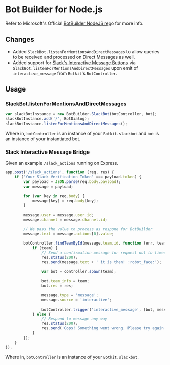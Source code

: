 # Bot Builder for Node.js

Refer to Microsoft's Official [BotBuilder NodeJS rep](https://github.com/deubaka/BotBuilder/tree/compat/Node)o for more info.

## Changes
- Added `SlackBot.listenForMentionsAndDirectMessages` to allow queries to be received and processed on Direct Messages as well.
- Added support for [Slack's Interactive Message Buttons](https://www.google.com/url?sa=t&rct=j&q=&esrc=s&source=web&cd=1&cad=rja&uact=8&ved=0ahUKEwjonJXVysfOAhVDj5QKHbPdBt4QFggeMAA&url=https%3A%2F%2Fapi.slack.com%2Fdocs%2Fmessage-buttons&usg=AFQjCNFHC6txg6yCx6lztvPEVkwEuDpxmw) via `SlackBot.listenForMentionsAndDirectMessages` upon emit of `interactive_message` from `Botkit`'s `BotController`.

## Usage
### SlackBot.listenForMentionsAndDirectMessages
```javascript
var slackBotInstance = new BotBuilder.SlackBot(botController, bot);
slackBotInstance.add('/', BotDialog);
slackBotInstance.listenForMentionsAndDirectMessages();
```

Where in, `botController` is an instance of your `Botkit.slackbot` and `bot` is an instance of your instantiated bot.

### Slack Interactive Message Bridge
Given an example `/slack_actions` running on Express.

```javascript
app.post('/slack_actions', function (req, res) {
	if ('Your Slack Verification Token' === payload.token) {
		var payload = JSON.parse(req.body.payload);
		var message = payload;
		
		for (var key in req.body) {
		    message[key] = req.body[key];
		}
		
		message.user = message.user.id;
		message.channel = message.channel.id;
		
		// We pass the value to process as respone for BotBuilder
		message.text = message.actions[0].value;
		
		botController.findTeamById(message.team.id, function (err, team) {
		    if (team) {
		    	// Send a confirmation message for request not to timeout with Slack
		        res.status(200);
		        res.send(message.text + ' it is then! :robot_face:');
		
		        var bot = controller.spawn(team);
		
		        bot.team_info = team;
		        bot.res = res;
		
		        message.type = 'message';
		        message.source = 'interactive';
		
		        botController.trigger('interactive_message', [bot, message]);
		    } else {
		    	// Respond to message any way
		        res.status(200);
		        res.send('Oops! Something went wrong. Please try again.');
		    }
		});
	}
});
```

Where in, `botController` is an instance of your `Botkit.slackbot`.

